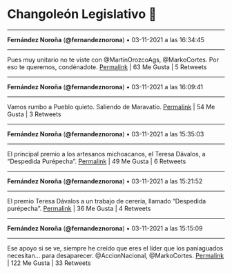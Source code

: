 # Changoleón Legislativo 🙈
*****
**Fernández Noroña** (**@fernandeznorona**) • 03-11-2021 a las 16:34:45
*****
Pues muy unitario no te viste con @MartinOrozcoAgs, @MarkoCortes. Por eso te queremos, condénadote.
[Permalink](https://twitter.com/fernandeznorona/status/1456057294056157189) | 63 Me Gusta | 5 Retweets
*****
**Fernández Noroña** (**@fernandeznorona**) • 03-11-2021 a las 16:09:41
*****
Vamos rumbo a Pueblo quieto. Saliendo de Maravatío.
[Permalink](https://twitter.com/fernandeznorona/status/1456050985273413635) | 54 Me Gusta | 3 Retweets
*****
**Fernández Noroña** (**@fernandeznorona**) • 03-11-2021 a las 15:35:03
*****
El principal premio a los artesanos michoacanos, el Teresa Dávalos, a “Despedida Purépecha”.
[Permalink](https://twitter.com/fernandeznorona/status/1456042270860455936) | 49 Me Gusta | 6 Retweets
*****
**Fernández Noroña** (**@fernandeznorona**) • 03-11-2021 a las 15:21:52
*****
El premio Teresa Dávalos a un trabajo de cerería, llamado “Despedida purépecha”.
[Permalink](https://twitter.com/fernandeznorona/status/1456038949475045376) | 36 Me Gusta | 4 Retweets
*****
**Fernández Noroña** (**@fernandeznorona**) • 03-11-2021 a las 15:15:09
*****
Ese apoyo si se ve, siempre he creído que eres el líder que los paniaguados necesitan… para desaparecer. @AccionNacional, @MarkoCortes.
[Permalink](https://twitter.com/fernandeznorona/status/1456037259296133125) | 122 Me Gusta | 33 Retweets